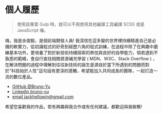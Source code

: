 # 個人履歷

> 使用該專案 Gulp 時，就可以不用使用其他編譯工具編譯 SCSS 或是 JavaScript 囉。


嗨，我是余俊毅，是個前端開發人員!
我深信在這多變的世界裡持續精進自己是必備的軟實力，從初識程式的好奇到經歷六角的程式訓練，在過程中除了在興趣中磨練基本功外，更培養了對於新技術持續探索的熱忱與良好的自學能力，倘若遇到不孰悉的範疇，會自行查找相關資源補充學習 ( MDN、W3C、Stack Overflow ) ，在解決問題的過程中理解到往往新技術的誕生是源自於當下所遇到的問題而對於"科技始於人性"這句話有更深的感觸，希望能加入共同成長的團隊，一起打造一流的數位產品。

* [GitHub @Bruno-Yu](https://github.com/Bruno-Yu)
* [Linkedin bruno-yu](https://www.linkedin.com/in/bruno-yu)
* [email jackhellowin@gmail.com](https://bruno-yu.github.io/resume/#)

希望您喜歡我的作品，若有興趣與我合作或有任何建議，都歡迎與我聯繫!
